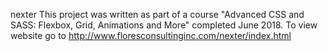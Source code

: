 nexter
This project was written as part of a course "Advanced CSS and SASS: Flexbox, Grid, Animations and More" completed June 2018. To view website go to http://www.floresconsultinginc.com/nexter/index.html
